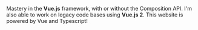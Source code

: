 Mastery in the **Vue.js** framework, with or without the Composition API. I'm also able to work on legacy code bases using **Vue.js 2**. This website is powered by Vue and Typescript!
